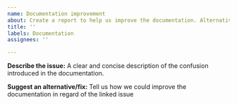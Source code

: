 ```yaml
---
name: Documentation improvement
about: Create a report to help us improve the documentation. Alternatively you can just open a pull request with the suggested change.
title: ''
labels: Documentation
assignees: ''

---
```


**Describe the issue:**
A clear and concise description of the confusion introduced in the documentation.

**Suggest an alternative/fix:**
Tell us how we could improve the documentation in regard of the linked issue